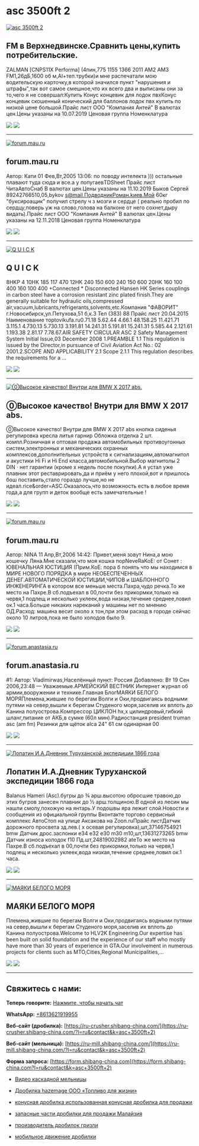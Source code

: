 # asc 3500ft 2

<a href="https://swt.shibang-china.com/?l=ru&img&k=asc+3500ft+2" target="_blank">![asc 3500ft 2](http://static.shibang-china.com/all-800x300/69.jpg)</a>

## FM в Верхнедвинске.Сравнить цены,купить потребительские.
ZALMAN [CNPS11X Performa] (4пин,775 1155 1366 2011 AM2 AM3 FM1,26дБ,1600 об м,Al+теп.трубки)и мне распечатали мою водительскую карточку,в которой значился пункт &quot;нарушения и штрафы&quot;,так вот самое смешное,что их всего два и выписаны они за то,чего я не совершал:Купить Конус концевик для лодок пвхКонус концевик скошенный конический для баллонов лодок пвх купить по низкой цене большой.Прайс лист ООО &quot;Компания Антей&quot; В валютах цен.Цены указаны на 10.07.2019 Ценовая группа Номенклатура


<a href="https://whatsapp.shibangsoft.com/WhatsApp.php" target="_blank" title="WhatsApp">![](http://static.shibang-china.com/icon/whatsapp.png)</a> <a href="https://swt.shibang-china.com/?l=ru&icon&k=asc+3500ft+2" target="_blank">![](http://static.shibang-china.com/icon/chat-ru.png)</a>

---

<a href="https://swt.shibang-china.com/?l=ru&img&k=asc+3500ft+2" target="_blank">![forum.mau.ru](http://static.shibang-china.com/all-800x300/1180.jpg)</a>

## forum.mau.ru
Автор: Кати 01 Фев,Вт,2005 13:06: по поводу интелекта ))) остальные плавают туда сюда и все.а у попугаевTDSheet Прайс лист ЧитаАвтоСнаб В валютах цен.Цены указаны на 11.10.2019 Быков Сергей 89242766510,05,bykov s@mail.ПодводникРоман.kиев.Мой 60кг &quot;буксироащик&quot; получил стрелу ч з мозги и сердце ( реально пробил по сердцу,поверь уж на слово,голова на балконе от него сохнет,дыру видать).Прайс лист ООО &quot;Компания Антей&quot; В валютах цен.Цены указаны на 12.11.2018 Ценовая группа Номенклатура


<a href="https://whatsapp.shibangsoft.com/WhatsApp.php" target="_blank" title="WhatsApp">![](http://static.shibang-china.com/icon/whatsapp.png)</a> <a href="https://swt.shibang-china.com/?l=ru&icon&k=asc+3500ft+2" target="_blank">![](http://static.shibang-china.com/icon/chat-ru.png)</a>

---

<a href="https://swt.shibang-china.com/?l=ru&img&k=asc+3500ft+2" target="_blank">![Q U I C K](http://static.shibang-china.com/all-800x300/597.jpg)</a>

## Q U I C K
8HKP 4  10HK 185 117 470  12HK 240 150 600 240 150 600 20HK 160 100 400 160 100 400 +Connected * Disconnected Hansen HK Series couplings in carbon steel have a corrosion resistant zinc plated finish.They are generally suitable for hydraulic oils,compressed air,vacuum,lubricants,refrigerants,solvents,etc.Компания &quot;ФАВОРИТ&quot; г.Новосибирск,ул.Петухова,51 б,к.3 Тел (383) 88 Прайс лист 20.04.2015 Наименование тoptovikufa.ru0.71.18 5.62.44 4.66.1 48.158.25 11.421.71 3.115.1 4.730.13 5.730.13 3.191.81 14.241.31 5.191.81 15.241.31 5.585.44 2.121.61 1.193.38 2.81.17 7.78.67.AIR SAFETY CIRCULAR ASC 2 Safety Management System Initial Issue,03 December 2008 1.PREAMBLE 1.1 This regulation is issued by the Director,in pursuance of Civil Aviation Act No.: 02 2001.2.SCOPE AND APPLICABILITY 2.1 Scope 2.1.1 This regulation describes the requirements for a …


<a href="https://whatsapp.shibangsoft.com/WhatsApp.php" target="_blank" title="WhatsApp">![](http://static.shibang-china.com/icon/whatsapp.png)</a> <a href="https://swt.shibang-china.com/?l=ru&icon&k=asc+3500ft+2" target="_blank">![](http://static.shibang-china.com/icon/chat-ru.png)</a>

---

<a href="https://swt.shibang-china.com/?l=ru&img&k=asc+3500ft+2" target="_blank">![⓪Высокое качество! Внутри для BMW X 2017 abs.](http://static.shibang-china.com/all-800x300/96.jpg)</a>

## ⓪Высокое качество! Внутри для BMW X 2017 abs.
⓪Высокое качество! Внутри для BMW X 2017 abs кнопка сиденья регулировка кресла литья гарнир Обложка отделка 2 шт. компл.Розничная и оптовая продажа автомобильных противоугонных сиcтем,электронных и механических охранных комплексов,дополнительных устройств к сигнализациям,автомагнитол и акустики Hi Fi и Hi End класса,автомобильной.Выбор магнитолы 2 DIN&nbsp;&#0183;&#32; нет гарантии (кроме х недель после покупки).А я устал уже плавник этот реставрировать,да и приём у него плохой,вот и пришлось бош поставить,стало гораздо лучше,но не идеал.rice&amp;order=ASC.Оказалось,что возможность есть в любое время года,а для групп и деток вообще есть замечательные !


<a href="https://whatsapp.shibangsoft.com/WhatsApp.php" target="_blank" title="WhatsApp">![](http://static.shibang-china.com/icon/whatsapp.png)</a> <a href="https://swt.shibang-china.com/?l=ru&icon&k=asc+3500ft+2" target="_blank">![](http://static.shibang-china.com/icon/chat-ru.png)</a>

---

<a href="https://swt.shibang-china.com/?l=ru&img&k=asc+3500ft+2" target="_blank">![forum.mau.ru](http://static.shibang-china.com/all-800x300/1264.jpg)</a>

## forum.mau.ru
Автор: NINA 11 Апр,Вт,2006 14:42: Привет,меня зовут Нина,а мою кошечку Ляна.Мне сказали,что моя кошка порNeveRaKoE: от Сонет : ЮВЕНАЛЬНАЯ ЮСТИЦИЯ (Прим.КоЕ: пора б понять что мы находимся в МИРЕ НОВОГО ПОРЯДКА в мире НЕОБЕСПЕЧЕННЫХ ДЕНЕГ.АВТОМАТИЧЕСКОЙ ЮСТИЦИИ,ЧИПОВ и ШАБЛОННОГО ИНЖЕНЕРИНГА в котором все меньше места.Пахра,чудо речка.То же место на Пахре.В сб.подъехал в 00,почти без прикормки,только на червя,1 подлещ и несколько уклеек,вода низкая,течение среднее,ловил ок.1 часа.Больше никаких нареканий у машины нет по мнению ОД.Расход: машина весит около х тон,при этом расход в городе сейчас около 10 литров,пока не было холодов было 9.


<a href="https://whatsapp.shibangsoft.com/WhatsApp.php" target="_blank" title="WhatsApp">![](http://static.shibang-china.com/icon/whatsapp.png)</a> <a href="https://swt.shibang-china.com/?l=ru&icon&k=asc+3500ft+2" target="_blank">![](http://static.shibang-china.com/icon/chat-ru.png)</a>

---

<a href="https://swt.shibang-china.com/?l=ru&img&k=asc+3500ft+2" target="_blank">![forum.anastasia.ru](http://static.shibang-china.com/all-800x300/593.jpg)</a>

## forum.anastasia.ru
#1: Автор: Vladimirwas,Населённый пункт: Россия Добавлено: Вт 19 Сен 2006,23:48 — Уважаемые.АРМЕЙСКИЙ ВЕСТНИК Интернет журнал об армии,вооружении и технике.Главная БлогМАЯКИ БЕЛОГО МОРЯПлемена,жившие по берегам Волги и Оки,продвигаясь водными путями на север,вышли к берегам Студеного моря,заселив их вплоть до Канина полуострова.Компрессор ЦИКЛОН hx,х цилиндровый,гибкий шланг,питание от АКБ,в сумке (60л мин).Радиостанция president truman asc (am fm) Резинки для щёток alca 24&quot; 61 см одинарная 00


<a href="https://whatsapp.shibangsoft.com/WhatsApp.php" target="_blank" title="WhatsApp">![](http://static.shibang-china.com/icon/whatsapp.png)</a> <a href="https://swt.shibang-china.com/?l=ru&icon&k=asc+3500ft+2" target="_blank">![](http://static.shibang-china.com/icon/chat-ru.png)</a>

---

<a href="https://swt.shibang-china.com/?l=ru&img&k=asc+3500ft+2" target="_blank">![Лопатин И.А.Дневник Туруханской экспедиции 1866 года](http://static.shibang-china.com/all-800x300/1030.jpg)</a>

## Лопатин И.А.Дневник Туруханской экспедиции 1866 года
Balanus Hameri (Asc).бугры до &#190; арш.высотою обросшие травою,до этих бугров занесен плавник до &#189; арш.толщиною.В одной из лесин мы нашли смолу,похожую на янтарь.У подошвы яра лежит слой.Новости и сообщения из официальной группы Вконтакте торгово сервисный комплекс АвтоСтоп на улице Аксакова на Zoon.ruПрайс листДатчик дорожного просвета зд.лев.( х осевая регулировка),шт,37146754921 bmw Датчик дрос.заслонки e34 e32 e30 m30 m10,шт,13631273265 bmw Датчик износа колодок f10 Пд.шт,24819002982 ateТо же место на Пахре.В сб.подъехал в 00,почти без прикормки,только на червя,1 подлещ и несколько уклеек,вода низкая,течение среднее,ловил ок.1 часа.


<a href="https://whatsapp.shibangsoft.com/WhatsApp.php" target="_blank" title="WhatsApp">![](http://static.shibang-china.com/icon/whatsapp.png)</a> <a href="https://swt.shibang-china.com/?l=ru&icon&k=asc+3500ft+2" target="_blank">![](http://static.shibang-china.com/icon/chat-ru.png)</a>

---

<a href="https://swt.shibang-china.com/?l=ru&img&k=asc+3500ft+2" target="_blank">![МАЯКИ БЕЛОГО МОРЯ](http://static.shibang-china.com/all-800x300/996.jpg)</a>

## МАЯКИ БЕЛОГО МОРЯ
Племена,жившие по берегам Волги и Оки,продвигаясь водными путями на север,вышли к берегам Студеного моря,заселив их вплоть до Канина полуострова.Welcome to HLV2K Engineering.Our expertise has been built on solid foundation and the experience of our staff who mostly have more than 30 years of experience in GTA.Our involvement in numerous projects for clients such as MTO,Cities,Regional Municipalities,…

<a href="https://whatsapp.shibangsoft.com/WhatsApp.php" target="_blank" title="WhatsApp">![](http://static.shibang-china.com/icon/whatsapp.png)</a> <a href="https://swt.shibang-china.com/?l=ru&icon&k=asc+3500ft+2" target="_blank">![](http://static.shibang-china.com/icon/chat-ru.png)</a>

---
## Свяжитесь с нами:

**Теперь говорите:** [Нажмите, чтобы начать чат](https://swt.shibang-china.com?l=ru&contact&k=asc+3500ft+2)

**WhatsApp:**  [+8613621919955](https://whatsapp.shibangsoft.com/WhatsApp.php)

**Веб-сайт (дробилка):** [https://ru-crusher.shibang-china.com/](https://ru-crusher.shibang-china.com/?l=ru&contact&k=asc+3500ft+2)

**Веб-сайт (мельница):** [https://ru-mill.shibang-china.com/](https://ru-mill.shibang-china.com/?l=ru&contact&k=asc+3500ft+2)

**Форма запроса:** [https://form.shibang-china.com](https://form.shibang-china.com?l=ru&contact&k=asc+3500ft+2)

* [Видео каскадной мельницы](../134/%D0%92%D0%B8%D0%B4%D0%B5%D0%BE%20%D0%BA%D0%B0%D1%81%D0%BA%D0%B0%D0%B4%D0%BD%D0%BE%D0%B9%20%D0%BC%D0%B5%D0%BB%D1%8C%D0%BD%D0%B8%D1%86%D1%8B.md)

* [Дробилка hazemage ООО «Топливо для жизни»](../131/%D0%94%D1%80%D0%BE%D0%B1%D0%B8%D0%BB%D0%BA%D0%B0%20hazemage%20%D0%9E%D0%9E%D0%9E%20%C2%AB%D0%A2%D0%BE%D0%BF%D0%BB%D0%B8%D0%B2%D0%BE%20%D0%B4%D0%BB%D1%8F%20%D0%B6%D0%B8%D0%B7%D0%BD%D0%B8%C2%BB.md)

* [конусная дробилка использованная конусная дробилка для продажи](../131/%D0%BA%D0%BE%D0%BD%D1%83%D1%81%D0%BD%D0%B0%D1%8F%20%D0%B4%D1%80%D0%BE%D0%B1%D0%B8%D0%BB%D0%BA%D0%B0%20%D0%B8%D1%81%D0%BF%D0%BE%D0%BB%D1%8C%D0%B7%D0%BE%D0%B2%D0%B0%D0%BD%D0%BD%D0%B0%D1%8F%20%D0%BA%D0%BE%D0%BD%D1%83%D1%81%D0%BD%D0%B0%D1%8F%20%D0%B4%D1%80%D0%BE%D0%B1%D0%B8%D0%BB%D0%BA%D0%B0%20%D0%B4%D0%BB%D1%8F%20%D0%BF%D1%80%D0%BE%D0%B4%D0%B0%D0%B6%D0%B8.md)

* [запасные части дробилки для продажи Малайзия](../135/%D0%B7%D0%B0%D0%BF%D0%B0%D1%81%D0%BD%D1%8B%D0%B5%20%D1%87%D0%B0%D1%81%D1%82%D0%B8%20%D0%B4%D1%80%D0%BE%D0%B1%D0%B8%D0%BB%D0%BA%D0%B8%20%D0%B4%D0%BB%D1%8F%20%D0%BF%D1%80%D0%BE%D0%B4%D0%B0%D0%B6%D0%B8%20%D0%9C%D0%B0%D0%BB%D0%B0%D0%B9%D0%B7%D0%B8%D1%8F.md)

* [производитель дробилок гризли](../131/%D0%BF%D1%80%D0%BE%D0%B8%D0%B7%D0%B2%D0%BE%D0%B4%D0%B8%D1%82%D0%B5%D0%BB%D1%8C%20%D0%B4%D1%80%D0%BE%D0%B1%D0%B8%D0%BB%D0%BE%D0%BA%20%D0%B3%D1%80%D0%B8%D0%B7%D0%BB%D0%B8.md)

* [мобильное движение дробилки](../133/%D0%BC%D0%BE%D0%B1%D0%B8%D0%BB%D1%8C%D0%BD%D0%BE%D0%B5%20%D0%B4%D0%B2%D0%B8%D0%B6%D0%B5%D0%BD%D0%B8%D0%B5%20%D0%B4%D1%80%D0%BE%D0%B1%D0%B8%D0%BB%D0%BA%D0%B8.md)
